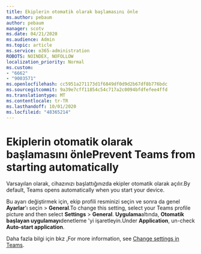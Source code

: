 ```yaml
---
title: Ekiplerin otomatik olarak başlamasını önle
ms.author: pebaum
author: pebaum
manager: scotv
ms.date: 04/21/2020
ms.audience: Admin
ms.topic: article
ms.service: o365-administration
ROBOTS: NOINDEX, NOFOLLOW
localization_priority: Normal
ms.custom:
- "6662"
- "9003571"
ms.openlocfilehash: cc5951a271173d1f6849df0d9d2b67df8b776bdc
ms.sourcegitcommit: 9a39e7cff11854c54c717a2c0094bfdfefee4ffd
ms.translationtype: MT
ms.contentlocale: tr-TR
ms.lasthandoff: 10/01/2020
ms.locfileid: "48365214"
---
```

# <a name="prevent-teams-from-starting-automatically"></a><span data-ttu-id="616b7-102">Ekiplerin otomatik olarak başlamasını önle</span><span class="sxs-lookup"><span data-stu-id="616b7-102">Prevent Teams from starting automatically</span></span>

<span data-ttu-id="616b7-103">Varsayılan olarak, cihazınızı başlattığınızda ekipler otomatik olarak açılır.</span><span class="sxs-lookup"><span data-stu-id="616b7-103">By default, Teams opens automatically when you start your device.</span></span>

<span data-ttu-id="616b7-104">Bu ayarı değiştirmek için, ekip profili resminizi seçin ve sonra da genel **Ayarlar**'ı seçin  >   **General**.</span><span class="sxs-lookup"><span data-stu-id="616b7-104">To change this setting, select your Teams profile picture and then select  **Settings** >  **General**.</span></span> <span data-ttu-id="616b7-105">**Uygulama**altında, **Otomatik başlayan uygulamayı**denetleme 'yi işaretleyin.</span><span class="sxs-lookup"><span data-stu-id="616b7-105">Under  **Application**, un-check  **Auto-start application**.</span></span>

<span data-ttu-id="616b7-106">Daha fazla bilgi için bkz [.](https://support.microsoft.com/office/b506e8f1-1a96-4cf1-8c6b-b6ed4f424bc7)</span><span class="sxs-lookup"><span data-stu-id="616b7-106">For more information, see  [Change settings in Teams](https://support.microsoft.com/office/b506e8f1-1a96-4cf1-8c6b-b6ed4f424bc7).</span></span>
